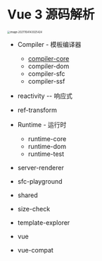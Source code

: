 # Vue 3 源码解析

<img src="https://i.loli.net/2021/11/04/j3GnDxzHvVaJu7g.png" alt="image-20211104143025424" style="zoom:40%;" />



+ Compiler - 模板编译器
  + [compiler-core](Vue/Ver.3/源码解析/Compiler.md)
  + compiler-dom
  + compiler-sfc
  + compiler-ssf

+ reactivity -- 响应式
+ ref-transform
+ Runtime - 运行时
  + runtime-core
  + runtime-dom
  + runtime-test
+ server-renderer
+ sfc-playground
+ shared
+ size-check
+ template-explorer
+ vue
+ vue-compat

